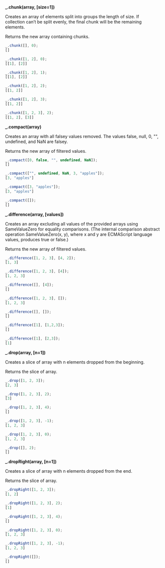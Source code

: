 **_.chunk(array, [size=1])**

Creates an array of elements split into groups the length of size. If collection can’t be split evenly, the final chunk will be the remaining elements.

Returns the new array containing chunks.
```javascript
_.chunk([], 0);
[]

_.chunk([1, 2], 0);
[[1], [2]]

_.chunk([1, 2], 1);
[[1], [2]]

_.chunk([1, 2], 2);
[[1, 2]]

_.chunk([1, 2], 3);
[[1, 2]]

_.chunk([1, 2, 3], 2);
[[1, 2], [3]]
```
**_.compact(array)**

Creates an array with all falsey values removed. The values false, null, 0, "", undefined, and NaN are falsey.

Returns the new array of filtered values.
```javascript
_.compact([0, false, "", undefined, NaN]);
[]

_.compact(["", undefined, NaN, 3, "apples"]);
[3, "apples"]

_.compact([3, "apples"]);
[3, "apples"]

_.compact([]);
[]
```
**_.difference(array, [values])**

Creates an array excluding all values of the provided arrays using SameValueZero for equality comparisons. (The internal comparison abstract operation SameValueZero(x, y), where x and y are ECMAScript language values, produces true or false.)

Returns the new array of filtered values.
```javascript
_.difference([1, 2, 3], [4, 2]);
[1, 3]

_.difference([1, 2, 3], [4]);
[1, 2, 3]

_.difference([], [4]);
[]

_.difference([1, 2, 3], []);
[1, 2, 3]

_.difference([], []);
[]

_.difference([1], [1,2,3]);
[]

_.difference([1], [2,3]);
[1]
```
**_.drop(array, [n=1])**

Creates a slice of array with n elements dropped from the beginning.

Returns the slice of array.
```javascript
_.drop([1, 2, 3]);
[2, 3]

_.drop([1, 2, 3], 2);
[3]

_.drop([1, 2, 3], 4);
[]

_.drop([1, 2, 3], -1);
[1, 2, 3]

_.drop([1, 2, 3], 0);
[1, 2, 3]

_.drop([], 2);
[]
```
**_.dropRight(array, [n=1])**

Creates a slice of array with n elements dropped from the end.

Returns the slice of array.
```javascript
_.dropRight([1, 2, 3]);
[1, 2]

_.dropRight([1, 2, 3], 2);
[1]

_.dropRight([1, 2, 3], 4);
[]

_.dropRight([1, 2, 3], 0);
[1, 2, 3]

_.dropRight([1, 2, 3], -1);
[1, 2, 3]

_.dropRight([]);
[]
```
